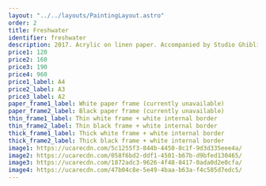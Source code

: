 ```yaml
---
layout: "../../layouts/PaintingLayout.astro"
order: 2
title: Freshwater
identifier: freshwater
description: 2017. Acrylic on linen paper. Accompanied by Studio Ghibli films.
price1: 120
price2: 160
price3: 190
price4: 960
price1_label: A4
price2_label: A3
price3_label: A2
paper_frame1_label: White paper frame (currently unavailable)
paper_frame2_label: Black paper frame (currently unavailable)
thin_frame1_label: Thin white frame + white internal border
thin_frame2_label: Thin black frame + white internal border
thick_frame1_label: Thick white frame + white internal border
thick_frame2_label: Thick black frame + white internal border
image1: https://ucarecdn.com/5c1255f3-844b-4450-8c1f-9d3d335eee4a/
image2: https://ucarecdn.com/058f6bd2-ddf1-4501-b67b-d9bfed130465/
image3: https://ucarecdn.com/1872adc3-9626-4f48-8417-0ada0d2e0cfa/
image4: https://ucarecdn.com/47b04c8e-5e49-4baa-b63a-f4c585d7edc5/
---
```


